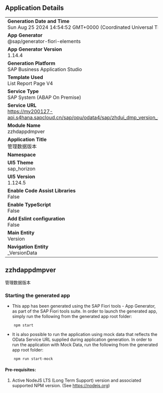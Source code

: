 ## Application Details
|               |
| ------------- |
|**Generation Date and Time**<br>Sun Aug 25 2024 14:54:52 GMT+0000 (Coordinated Universal Time)|
|**App Generator**<br>@sap/generator-fiori-elements|
|**App Generator Version**<br>1.14.4|
|**Generation Platform**<br>SAP Business Application Studio|
|**Template Used**<br>List Report Page V4|
|**Service Type**<br>SAP System (ABAP On Premise)|
|**Service URL**<br>https://my200127-api.s4hana.sapcloud.cn/sap/opu/odata4/sap/zhdui_dmp_version_o4/srvd/sap/zhdui_dmp_version_o4/0001/|
|**Module Name**<br>zzhdappdmpver|
|**Application Title**<br>管理数据版本|
|**Namespace**<br>|
|**UI5 Theme**<br>sap_horizon|
|**UI5 Version**<br>1.124.5|
|**Enable Code Assist Libraries**<br>False|
|**Enable TypeScript**<br>False|
|**Add Eslint configuration**<br>False|
|**Main Entity**<br>Version|
|**Navigation Entity**<br>_VersionData|

## zzhdappdmpver

管理数据版本

### Starting the generated app

-   This app has been generated using the SAP Fiori tools - App Generator, as part of the SAP Fiori tools suite.  In order to launch the generated app, simply run the following from the generated app root folder:

```
    npm start
```

- It is also possible to run the application using mock data that reflects the OData Service URL supplied during application generation.  In order to run the application with Mock Data, run the following from the generated app root folder:

```
    npm run start-mock
```

#### Pre-requisites:

1. Active NodeJS LTS (Long Term Support) version and associated supported NPM version.  (See https://nodejs.org)


